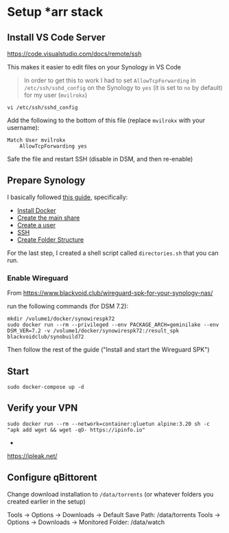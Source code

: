 # Setup *arr stack

## Install VS Code Server

https://code.visualstudio.com/docs/remote/ssh

This makes it easier to edit files on your Synology in VS Code

> In order to get this to work I had to set `AllowTcpForwarding` in `/etc/ssh/sshd_config` on the Synology to `yes` (it is set to `no` by default) for my user (`mvilrokx`)

```shell
vi /etc/ssh/sshd_config
```

Add the following to the bottom of this file (replace `mvilrokx` with your username):

```
Match User mvilrokx
	AllowTcpForwarding yes
```

Safe the file and restart SSH (disable in DSM, and then re-enable)

## Prepare Synology
I basically followed [this guide](https://trash-guides.info/Hardlinks/How-to-setup-for/Synology/), specifically:

* [Install Docker](https://trash-guides.info/Hardlinks/How-to-setup-for/Synology/#install-docker)
* [Create the main share](https://trash-guides.info/Hardlinks/How-to-setup-for/Synology/#create-the-main-share)
* [Create a user](https://trash-guides.info/Hardlinks/How-to-setup-for/Synology/#create-a-user)
* [SSH](https://trash-guides.info/Hardlinks/How-to-setup-for/Synology/#ssh)
* [Create Folder Structure](https://trash-guides.info/Hardlinks/How-to-setup-for/Synology/#create-folder-structure)

For the last step, I created a shell script called `directories.sh` that you can run.

### Enable Wireguard
From https://www.blackvoid.club/wireguard-spk-for-your-synology-nas/

run the following commands (for DSM 7.2):

```
mkdir /volume1/docker/synowirespk72
sudo docker run --rm --privileged --env PACKAGE_ARCH=geminilake --env DSM_VER=7.2 -v /volume1/docker/synowirespk72:/result_spk blackvoidclub/synobuild72
```

Then follow the rest of the guide ("Install and start the Wireguard SPK")

## Start

```shell
sudo docker-compose up -d
```

## Verify your VPN
```shell
sudo docker run --rm --network=container:gluetun alpine:3.20 sh -c "apk add wget && wget -qO- https://ipinfo.io"
```

+

https://ipleak.net/

## Configure qBittorent
Change download installation to `/data/torrents` (or whatever folders you created earlier in the setup)

Tools -> Options -> Downloads -> Default Save Path: /data/torrents
Tools -> Options -> Downloads -> Monitored Folder: /data/watch